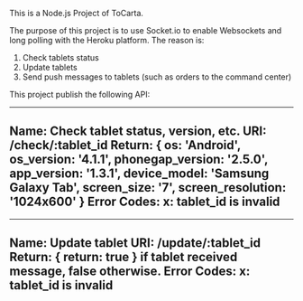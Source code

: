 This is a Node.js Project of ToCarta.

The purpose of this project is to use Socket.io to enable Websockets and long polling
with the Heroku platform. The reason is:

1. Check tablets status
2. Update tablets
3. Send push messages to tablets (such as orders to the command center)


This project publish the following API:

--------------------------------
Name: Check tablet status, version, etc.
URI: /check/:tablet_id
Return:
{
	os: 'Android',
	os_version: '4.1.1',
	phonegap_version: '2.5.0',
	app_version: '1.3.1',
	device_model: 'Samsung Galaxy Tab',
	screen_size: '7',
	screen_resolution: '1024x600'
}
Error Codes:
	x: tablet_id is invalid
--------------------------------

--------------------------------
Name: Update tablet
URI: /update/:tablet_id
Return: { return: true } if tablet received message, false otherwise.
Error Codes:
	x: tablet_id is invalid
--------------------------------








